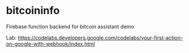 # bitcoininfo
Firebase function backend for bitcoin assistant demo

Lab: https://codelabs.developers.google.com/codelabs/your-first-action-on-google-with-webhook/index.html
